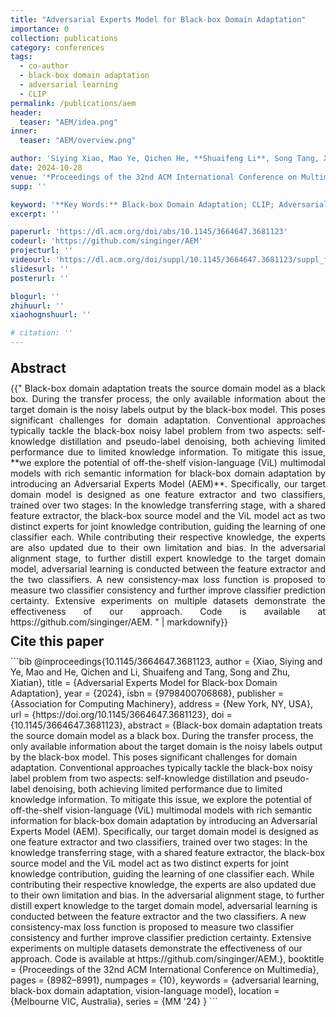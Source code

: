 ```yaml
---
title: "Adversarial Experts Model for Black-box Domain Adaptation"
importance: 0
collection: publications
category: conferences
tags:
  - co-author
  - black-box domain adaptation
  - adversarial learning
  - CLIP
permalink: /publications/aem
header:
  teaser: "AEM/idea.png"
inner:
  teaser: "AEM/overview.png"

author: 'Siying Xiao, Mao Ye, Qichen He, **Shuaifeng Li**, Song Tang, Xiatian Zhu'
date: 2024-10-28
venue: '*Proceedings of the 32nd ACM International Conference on Multimedia* (**ACM MM**)'
supp: ''

keyword: '**Key Words:** Black-box Domain Adaptation; CLIP; Adversarial Experts'
excerpt: ''

paperurl: 'https://dl.acm.org/doi/abs/10.1145/3664647.3681123'
codeurl: 'https://github.com/singinger/AEM'
projecturl: ''
videourl: 'https://dl.acm.org/doi/suppl/10.1145/3664647.3681123/suppl_file/2666-video.mp4.mp4'
slidesurl: ''
posterurl: ''

blogurl: ''
zhihuurl: ''
xiaohognshuurl: ''

# citation: ''
---
```


<h2 style="margin: 1em 0 0.5em;" >Abstract</h2>
<div style="text-align: justify;">{{"
Black-box domain adaptation treats the source domain model as a black box. During the transfer process, the only available information about the target domain is the noisy labels output by the black-box model. This poses significant challenges for domain adaptation. Conventional approaches typically tackle the black-box noisy label problem from two aspects: self-knowledge distillation and pseudo-label denoising, both achieving limited performance due to limited knowledge information. To mitigate this issue, **we explore the potential of off-the-shelf vision-language (ViL) multimodal models with rich semantic information for black-box domain adaptation by introducing an Adversarial Experts Model (AEM)**. Specifically, our target domain model is designed as one feature extractor and two classifiers, trained over two stages: In the knowledge transferring stage, with a shared feature extractor, the black-box source model and the ViL model act as two distinct experts for joint knowledge contribution, guiding the learning of one classifier each. While contributing their respective knowledge, the experts are also updated due to their own limitation and bias. In the adversarial alignment stage, to further distill expert knowledge to the target domain model, adversarial learning is conducted between the feature extractor and the two classifiers. A new consistency-max loss function is proposed to measure two classifier consistency and further improve classifier prediction certainty. Extensive experiments on multiple datasets demonstrate the effectiveness of our approach. Code is available at https://github.com/singinger/AEM.
" | markdownify}}</div>

<h2 style="margin: 0.5em 0 0.5em;" >Cite this paper</h2>
```bib
@inproceedings{10.1145/3664647.3681123,
  author = {Xiao, Siying and Ye, Mao and He, Qichen and Li, Shuaifeng and Tang, Song and Zhu, Xiatian},
  title = {Adversarial Experts Model for Black-box Domain Adaptation},
  year = {2024},
  isbn = {9798400706868},
  publisher = {Association for Computing Machinery},
  address = {New York, NY, USA},
  url = {https://doi.org/10.1145/3664647.3681123},
  doi = {10.1145/3664647.3681123},
  abstract = {Black-box domain adaptation treats the source domain model as a black box. During the transfer process, the only available information about the target domain is the noisy labels output by the black-box model. This poses significant challenges for domain adaptation. Conventional approaches typically tackle the black-box noisy label problem from two aspects: self-knowledge distillation and pseudo-label denoising, both achieving limited performance due to limited knowledge information. To mitigate this issue, we explore the potential of off-the-shelf vision-language (ViL) multimodal models with rich semantic information for black-box domain adaptation by introducing an Adversarial Experts Model (AEM). Specifically, our target domain model is designed as one feature extractor and two classifiers, trained over two stages: In the knowledge transferring stage, with a shared feature extractor, the black-box source model and the ViL model act as two distinct experts for joint knowledge contribution, guiding the learning of one classifier each. While contributing their respective knowledge, the experts are also updated due to their own limitation and bias. In the adversarial alignment stage, to further distill expert knowledge to the target domain model, adversarial learning is conducted between the feature extractor and the two classifiers. A new consistency-max loss function is proposed to measure two classifier consistency and further improve classifier prediction certainty. Extensive experiments on multiple datasets demonstrate the effectiveness of our approach. Code is available at https://github.com/singinger/AEM.},
  booktitle = {Proceedings of the 32nd ACM International Conference on Multimedia},
  pages = {8982–8991},
  numpages = {10},
  keywords = {adversarial learning, black-box domain adaptation, vision-language model},
  location = {Melbourne VIC, Australia},
  series = {MM '24}
}
```
